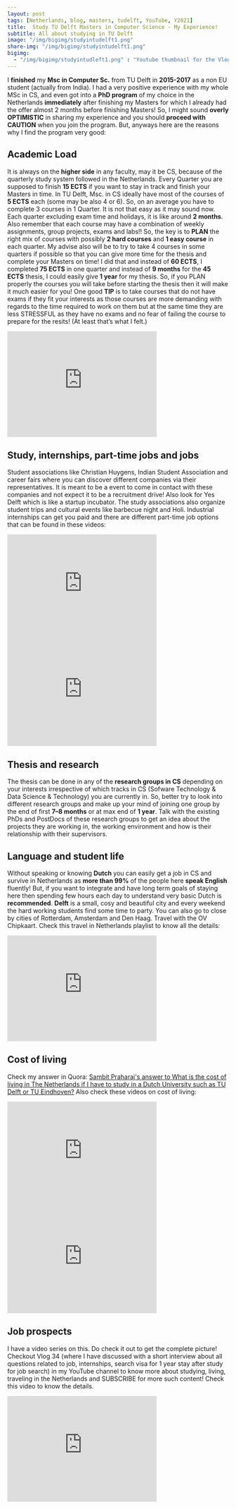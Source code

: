 ```yaml
---
layout: post
tags: [Netherlands, blog, masters, tudelft, YouTube, Y2021]
title:  Study TU Delft Masters in Computer Science - My Experience!
subtitle: All about studying in TU Delft
image: "/img/bigimg/studyintudelft1.png"
share-img: "/img/bigimg/studyintudelft1.png"
bigimg:
  - "/img/bigimg/studyintudleft1.png" : "Youtube thumbnail for the Vlog"
---
```


I **finished** my **Msc in Computer Sc.** from TU Delft in **2015-2017** as a non EU student (actually from India). I had a very positive experience with my whole MSc in CS, and even got into a **PhD program** of my choice in the Netherlands **immediately** after finishing my Masters for which I already had the offer almost 2 months before finishing Masters! So, I might sound **overly OPTIMISTIC** in sharing my experience and you should **proceed with CAUTION** when you join the program. But, anyways here are the reasons why I find the program very good:

##  Academic Load
It is always on the **higher side** in any faculty, may it be CS, because of the quarterly study system followed in the Netherlands. Every Quarter you are supposed to finish **15 ECTS** if you want to stay in track and finish your Masters in time. In TU Delft, Msc. in CS ideally have most of the courses of **5 ECTS** each (some may be also 4 or 6). So, on an average you have to complete 3 courses in 1 Quarter. It is not that easy as it may sound now. Each quarter excluding exam time and holidays, it is like around **2 months**. Also remember that each course may have a combination of weekly assignments, group projects, exams and labs!! So, the key is to **PLAN** the right mix of courses with possibly **2 hard courses** and **1 easy course** in each quarter. My advise also will be to try to take 4 courses in some quarters if possible so that you can give more time for the thesis and complete your Masters on time! I did that and instead of **60 ECTS**, I completed **75 ECTS** in one quarter and instead of **9 months** for the **45 ECTS** thesis, I could easily give **1 year** for my thesis. So, if you PLAN properly the courses you will take before starting the thesis then it will make it much easier for you! One good **TIP** is to take courses that do not have exams if they fit your interests as those courses are more demanding with regards to the time required to work on them but at the same time they are less STRESSFUL as they have no exams and no fear of failing the course to prepare for the resits! (At least that’s what I felt.)
     
<iframe width="340" height="240"  src="https://www.youtube.com/embed/eXO8cfkGeIs" title="YouTube video player" frameborder="0" allow="accelerometer; autoplay; clipboard-write; encrypted-media; gyroscope; picture-in-picture" allowfullscreen></iframe>

## Study, internships, part-time jobs and jobs
Student associations like Christian Huygens, Indian Student Association and career fairs where you can discover different companies via their representatives. It is meant to be a event to come in contact with these companies and not expect it to be a recruitment drive! Also look for Yes Delft which is like a startup incubator. The study associations also organize student trips and cultural events like barbecue night and Holi. Industrial internships can get you paid and there are different part-time job options that can be found in these videos:
    
<iframe width="340" height="240" src="https://www.youtube.com/embed/tEQAwyDRH8o" title="YouTube video player" frameborder="0" allow="accelerometer; autoplay; clipboard-write; encrypted-media; gyroscope; picture-in-picture" allowfullscreen></iframe>

<iframe width="340" height="240"  src="https://www.youtube.com/embed/eWdhoqFzLaY" title="YouTube video player" frameborder="0" allow="accelerometer; autoplay; clipboard-write; encrypted-media; gyroscope; picture-in-picture" allowfullscreen></iframe>

## Thesis and research
The thesis can be done in any of the **research groups in CS** depending on your interests irrespective of which tracks in CS (Sofware Technology & Data Science & Technology) you are currently in. So, better try to look into different research groups and make up your mind of joining one group by the end of first **7–8 months** or at max end of **1 year**. Talk with the existing PhDs and PostDocs of these research groups to get an idea about the projects they are working in, the working environment and how is their relationship with their supervisors.

## Language and student life
Without speaking or knowing **Dutch** you can easily get a job in CS and survive in Netherlands as **more than 99%** of the people here **speak English** fluently! But, if you want to integrate and have long term goals of staying here then spending few hours each day to understand very basic Dutch is **recommended**. **Delft** is a small, cosy and beautiful city and every weekend the hard working students find some time to party. You can also go to close by cities of Rotterdam, Amsterdam and Den Haag. Travel with the OV Chipkaart. Check this travel in Netherlands playlist to know all the details:
<iframe width="340" height="240" src="https://www.youtube.com/embed/videoseries?list=PLrToNHU_lzAiCfKqRYAUM2gQkeppaOCXU" title="YouTube video player" frameborder="0" allow="accelerometer; autoplay; clipboard-write; encrypted-media; gyroscope; picture-in-picture" allowfullscreen></iframe>

## Cost of living
Check my answer in Quora: [Sambit Praharaj's answer to What is the cost of living in The Netherlands if I have to study in a Dutch University such as TU Delft or TU Eindhoven?](https://www.quora.com/What-is-the-cost-of-living-in-The-Netherlands-if-I-have-to-study-in-a-Dutch-University-such-as-TU-Delft-or-TU-Eindhoven/answer/Sambit-Praharaj) Also check these videos on cost of living:

<iframe width="340" height="240" src="https://www.youtube.com/embed/dgiey7SwWrk" title="YouTube video player" frameborder="0" allow="accelerometer; autoplay; clipboard-write; encrypted-media; gyroscope; picture-in-picture" allowfullscreen></iframe>

<iframe width="340" height="240" src="https://www.youtube.com/embed/rCQwLGXUUYg" title="YouTube video player" frameborder="0" allow="accelerometer; autoplay; clipboard-write; encrypted-media; gyroscope; picture-in-picture" allowfullscreen></iframe>

## Job prospects 
I have a video series on this. Do check it out to get the complete picture! Checkout Vlog 34 (where I have discussed with a short interview about all questions related to job, internships, search visa for 1 year stay after study for job search) in my YouTube channel to know more about studying, living, traveling in the Netherlands and SUBSCRIBE for more such content! Check this video to know the details.

<iframe width="340" height="240" src="https://www.youtube.com/embed/kOIA0ljX4xY" title="YouTube video player" frameborder="0" allow="accelerometer; autoplay; clipboard-write; encrypted-media; gyroscope; picture-in-picture" allowfullscreen></iframe>
